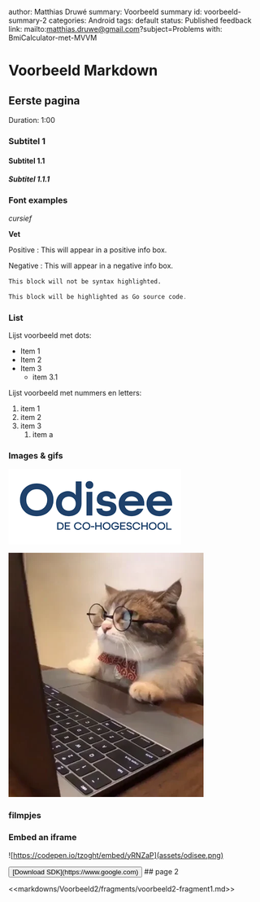 author: Matthias Druwé
summary: Voorbeeld summary
id: voorbeeld-summary-2
categories: Android
tags: default
status: Published
feedback link: mailto:matthias.druwe@gmail.com?subject=Problems with: BmiCalculator-met-MVVM

# Voorbeeld Markdown

## Eerste pagina
Duration: 1:00

### Subtitel 1

#### Subtitel 1.1

##### Subtitel 1.1.1

### Font examples

*cursief*

**Vet**

Positive
: This will appear in a positive info box.

Negative
: This will appear in a negative info box.


```console
This block will not be syntax highlighted.
```


```go
This block will be highlighted as Go source code.
```

### List

Lijst voorbeeld met dots:
* Item 1
* Item 2
* Item 3
    * item 3.1

Lijst voorbeeld met nummers en letters:
1. item 1
2. item 2
3. item 3
    1. item a 

### Images & gifs


![odisee](assets/odisee.png)


![test](assets/giphy.webp)

### filmpjes




### Embed an iframe
![https://codepen.io/tzoght/embed/yRNZaP](assets/odisee.png)

<button>
  [Download SDK](https://www.google.com)
</button>
## page 2

<<markdowns/Voorbeeld2/fragments/voorbeeld2-fragment1.md>>